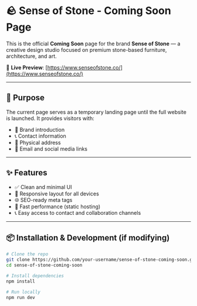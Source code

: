 # 🪨 Sense of Stone - Coming Soon Page

This is the official **Coming Soon** page for the brand **Sense of Stone** — a creative design studio focused on premium stone-based furniture, architecture, and art.

🔗 **Live Preview**: [https://www.senseofstone.co/](https://www.senseofstone.co/)

---

## 📌 Purpose

The current page serves as a temporary landing page until the full website is launched. It provides visitors with:

- 📝 Brand introduction
- 📞 Contact information
- 📍 Physical address
- 📧 Email and social media links

---

## ✨ Features

- ✅ Clean and minimal UI
- 📱 Responsive layout for all devices
- 🌐 SEO-ready meta tags
- 🚀 Fast performance (static hosting)
- 📞 Easy access to contact and collaboration channels

---

## 📦 Installation & Development (if modifying)

```bash
# Clone the repo
git clone https://github.com/your-username/sense-of-stone-coming-soon.git
cd sense-of-stone-coming-soon

# Install dependencies
npm install

# Run locally
npm run dev
